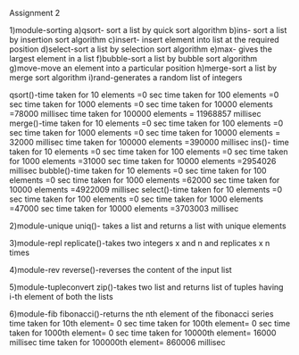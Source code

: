 Assignment 2

1)module-sorting
 a)qsort- sort a list by quick sort algorithm
 b)ins- sort a list by insertion sort algorithm
 c)insert- insert element into list at the required position
 d)select-sort a list by selection sort algorithm
 e)max- gives the largest element in a list
 f)bubble-sort a list by bubble sort algorithm
 g)move-move an element into a particular position
 h)merge-sort a list by merge sort algorithm
 i)rand-generates a random list of integers

  qsort()-time taken for 10 elements =0 sec
         time taken for 100 elements =0 sec
         time taken for 1000 elements =0 sec
         time taken for 10000 elements =78000 millisec
         time taken for 100000 elements = 11968857 millisec
  merge()-time taken for 10 elements =0 sec
         time taken for 100 elements =0 sec
         time taken for 1000 elements =0 sec
         time taken for 10000 elements = 32000 millisec
         time taken for 100000 elements =390000 millisec
  ins()- time taken for 10 elements =0 sec
         time taken for 100 elements =0 sec
         time taken for 1000 elements =31000 sec
         time taken for 10000 elements =2954026 millisec
  bubble()-time taken for 10 elements =0 sec
         time taken for 100 elements =0 sec
         time taken for 1000 elements =62000 sec
         time taken for 10000 elements =4922009 millisec
  select()-time taken for 10 elements =0 sec
         time taken for 100 elements =0 sec
         time taken for 1000 elements =47000 sec
         time taken for 10000 elements =3703003 millisec

2)module-unique
    uniq()- takes a list and returns a list with unique elements

3)module-repl
    replicate()-takes two integers x and n and replicates x n times

4)module-rev
    reverse()-reverses the content of the input list

5)module-tupleconvert
    zip()-takes two list and returns list of tuples having i-th element 
          of both the lists

6)module-fib
    fibonacci()-returns the nth element of the fibonacci series
    time taken for 10th element= 0 sec
    time taken for 100th element= 0 sec
    time taken for 1000th element= 0 sec
    time taken for 10000th element= 16000 millisec
    time taken for 100000th element= 860006 millisec    

